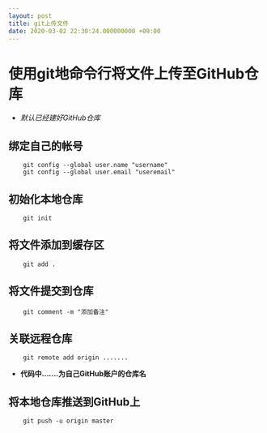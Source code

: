 ```yaml
---
layout: post
title: git上传文件
date: 2020-03-02 22:30:24.000000000 +09:00
---
```


# 使用git地命令行将文件上传至GitHub仓库
   + *默认已经建好GitHub仓库*

## 绑定自己的帐号
```
    git config --global user.name "username"
    git config --global user.email "useremail"
```

## 初始化本地仓库
```
    git init
```

## 将文件添加到缓存区
```
    git add .
```

## 将文件提交到仓库
```
    git comment -m "添加备注"
```

## 关联远程仓库
```
    git remote add origin .......
```
   + **代码中.......为自己GitHub账户的仓库名**

## 将本地仓库推送到GitHub上
```
    git push -u origin master
```